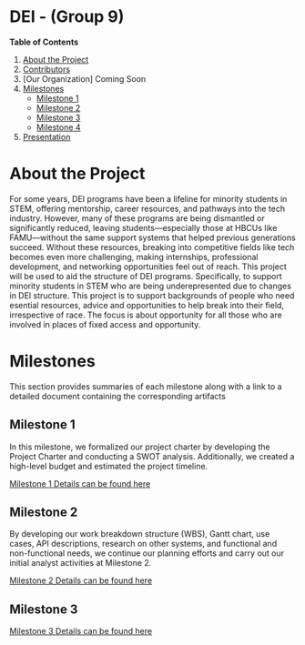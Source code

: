 # DEI - (Group 9)


**Table of Contents**
  1. [About the Project](#about-the-project)
  2. [Contributors](https://github.com/Bryvecole23/Group_9_DEI/blob/main/Contributors.md)
  3. [Our Organization] Coming Soon
  4. [Milestones](#milestones)
       - [Milestone 1](#milestone-1)
       - [Milestone 2](#milestone-2)
       - [Milestone 3](#milestone-3)
       - [Milestone 4](#milestone-4)
  5. [Presentation](#presentation)

# About the Project
For some years, DEI programs have been a lifeline for minority students in STEM, offering mentorship, career resources, and pathways into the tech industry. 
However, many of these programs are being dismantled or significantly reduced, leaving students—especially those at HBCUs like FAMU—without the same support systems that helped previous generations succeed. 
Without these resources, breaking into competitive fields like tech becomes even more challenging, making internships, professional development, and networking opportunities feel out of reach.
This project will be used to aid the structure of DEI programs. Specifically, to support minority students in STEM who are being underepresented due to changes in DEI structure. 
This project is to support backgrounds of people who need esential resources, advice and opportunities to help break into their field, irrespective of race. 
The focus is about opportunity for all those who are involved in places of fixed access and opportunity.


# Milestones
This section provides summaries of each milestone along with a link to a detailed document containing the corresponding artifacts

## Milestone 1
In this milestone, we formalized our project charter by developing the Project Charter and conducting a SWOT analysis. 
Additionally, we created a high-level budget and estimated the project timeline.

[Milestone 1 Details can be found here](https://github.com/Bryvecole23/Group_9_DEI/blob/main/milestone-1.md)

## Milestone 2
By developing our work breakdown structure (WBS), Gantt chart, use cases, API descriptions, research on other systems, and functional and non-functional needs, we continue our planning efforts and carry out our initial analyst activities at Milestone 2.

[Milestone 2 Details can be found here](https://github.com/Bryvecole23/Group_9_DEI/blob/main/milestone-2.md)

## Milestone 3
[Milestone 3 Details can be found here](https://github.com/Bryvecole23/Group_9_DEI/blob/main/milestone-3.md)

